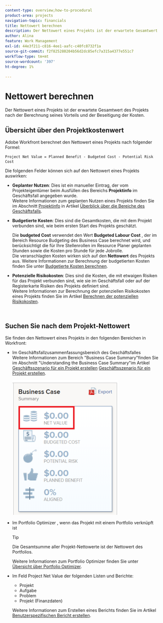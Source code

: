 ```yaml
---
content-type: overview;how-to-procedural
product-area: projects
navigation-topic: financials
title: Nettowert berechnen
description: Der Nettowert eines Projekts ist der erwartete Gesamtwert des Projekts nach der Berechnung seines Vorteils und der Beseitigung der Kosten.
author: Alina
feature: Work Management
exl-id: 44e3f211-c816-4ee1-aafc-c40fc8732f1a
source-git-commit: f2f825280204b56d2dc85efc7a315a4377e551c7
workflow-type: tm+mt
source-wordcount: '397'
ht-degree: 1%

---
```


# Nettowert berechnen

Der Nettowert eines Projekts ist der erwartete Gesamtwert des Projekts nach der Berechnung seines Vorteils und der Beseitigung der Kosten. 

## Übersicht über den Projektkostenwert

Adobe Workfront berechnet den Nettowert eines Projekts nach folgender Formel: 

```
Project Net Value = Planned Benefit - Budgeted Cost - Potential Risk Cost
```

Die folgenden Felder können sich auf den Nettowert eines Projekts auswirken:

* **Geplanter Nutzen**: Dies ist ein manueller Eintrag, der vom Projekteigentümer beim Ausfüllen des Bereichs **Projektinfo** im Geschäftsfall angegeben wurde.\
  Weitere Informationen zum geplanten Nutzen eines Projekts finden Sie im Abschnitt [Projektinfo](../../../manage-work/projects/define-a-business-case/areas-of-business-case.md#project-info) in Artikel [Überblick über die Bereiche des Geschäftsfalls](../../../manage-work/projects/define-a-business-case/areas-of-business-case.md).

* **Budgetierte Kosten**: Dies sind die Gesamtkosten, die mit dem Projekt verbunden sind, wie beim ersten Start des Projekts geschätzt.

  Die **budgeted Cost** verwendet den Wert **Budgeted Labour Cost** , der im Bereich Resource Budgeting des Business Case berechnet wird, und berücksichtigt die für Ihre Stellenrollen im Resource Planer geplanten Stunden sowie die Kosten pro Stunde für jede Jobrolle.\
  Die veranschlagten Kosten wirken sich auf den **Nettowert** des Projekts aus. Weitere Informationen zur Berechnung der budgetierten Kosten finden Sie unter [Budgetierte Kosten berechnen](../../../manage-work/projects/project-finances/budgeted-cost.md).

* **Potenzielle Risikokosten**: Dies sind die Kosten, die mit etwaigen Risiken für das Projekt verbunden sind, wie sie im Geschäftsfall oder auf der Registerkarte Risiken des Projekts definiert sind.\
  Weitere Informationen zur Berechnung der potenziellen Risikokosten eines Projekts finden Sie im Artikel [Berechnen der potenziellen Risikokosten](../../../manage-work/projects/project-finances/potential-risk-cost.md).

   

## Suchen Sie nach dem Projekt-Nettowert

Sie finden den Nettowert eines Projekts in den folgenden Bereichen in Workfront:

* Im Geschäftsfallzusammenfassungsbereich des Geschäftsfalles \
  Weitere Informationen zum Bereich &quot;Business Case Summary&quot;finden Sie im Abschnitt &quot;Understanding the Business Case Summary&quot;im Artikel [Geschäftsszenario für ein Projekt erstellen](../../../manage-work/projects/define-a-business-case/create-business-case.md) [Geschäftsszenario für ein Projekt erstellen](../../../manage-work/projects/define-a-business-case/create-business-case.md).

  ![](assets/net-value-on-business-case-summary-highlighted-350x444.png)

* Im Portfolio Optimizer , wenn das Projekt mit einem Portfolio verknüpft ist

  >[!TIP]
  >
  >Die Gesamtsumme aller Projekt-Nettowerte ist der Nettowert des Portfolios.

  Weitere Informationen zum Portfolio Optimizer finden Sie unter [Übersicht über Portfolio Optimizer](../../../manage-work/portfolios/portfolio-optimizer/portfolio-optimizer-overview.md).

* Im Feld Project Net Value der folgenden Listen und Berichte:

   * Projekt
   * Aufgabe
   * Problem
   * Projekt (Finanzdaten)

  Weitere Informationen zum Erstellen eines Berichts finden Sie im Artikel [Benutzerspezifischen Bericht erstellen](../../../reports-and-dashboards/reports/creating-and-managing-reports/create-custom-report.md).
